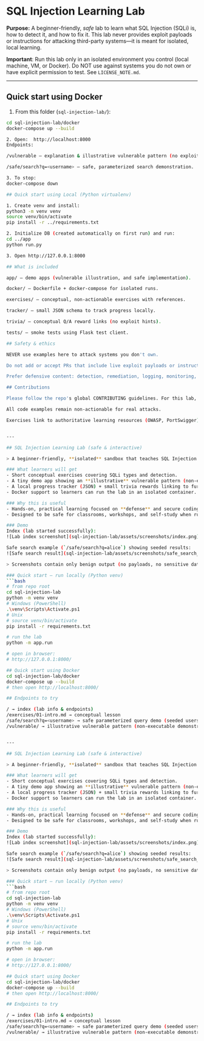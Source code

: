 # SQL Injection Learning Lab

**Purpose:** A beginner-friendly, *safe* lab to learn what SQL Injection (SQLi) is, how to detect it, and how to fix it. This lab never provides exploit payloads or instructions for attacking third-party systems—it is meant for isolated, local learning.

**Important**: Run this lab only in an isolated environment you control (local machine, VM, or Docker). Do NOT use against systems you do not own or have explicit permission to test. See `LICENSE_NOTE.md`.

---

## Quick start using Docker 

1. From this folder (`sql-injection-lab/`):
```bash
cd sql-injection-lab/docker
docker-compose up --build

2. Open:  http://localhost:8000
Endpoints:

/vulnerable — explanation & illustrative vulnerable pattern (no exploit execution).

/safe/search?q=<username> — safe, parameterized search demonstration.

3. To stop:
docker-compose down

## Quick start using Local (Python virtualenv)

1. Create venv and install:
python3 -m venv venv
source venv/bin/activate
pip install -r ../requirements.txt

2. Initialize DB (created automatically on first run) and run:
cd ../app
python run.py

3. Open http://127.0.0.1:8000

## What is included

app/ — demo apps (vulnerable illustration, and safe implementation).

docker/ — Dockerfile + docker-compose for isolated runs.

exercises/ — conceptual, non-actionable exercises with references.

tracker/ — small JSON schema to track progress locally.

trivia/ — conceptual Q/A reward links (no exploit hints).

tests/ — smoke tests using Flask test client.

## Safety & ethics

NEVER use examples here to attack systems you don't own.

Do not add or accept PRs that include live exploit payloads or instructions for attacking third-party systems.

Prefer defensive content: detection, remediation, logging, monitoring, and safe coding patterns.

## Contributions

Please follow the repo's global CONTRIBUTING guidelines. For this lab, maintainers should ensure:

All code examples remain non-actionable for real attacks.

Exercises link to authoritative learning resources (OWASP, PortSwigger).


---

## SQL Injection Learning Lab (safe & interactive)

> A beginner-friendly, **isolated** sandbox that teaches SQL Injection *concepts*, detection, and mitigation — without providing exploit payloads or instructions for attacking live systems.

### What learners will get
- Short conceptual exercises covering SQLi types and detection.
- A tiny demo app showing an **illustrative** vulnerable pattern (non-executable) and a **safe** implementation using parameterized queries.
- A local progress tracker (JSON) + small trivia rewards linking to further reading.
- Docker support so learners can run the lab in an isolated container.

### Why this is useful
- Hands-on, practical learning focused on **defense** and secure coding.
- Designed to be safe for classrooms, workshops, and self-study when run locally.

### Demo 
Index (lab started successfully):
![Lab index screenshot](sql-injection-lab/assets/screenshots/index.png)

Safe search example (`/safe/search?q=alice`) showing seeded results:
![Safe search result](sql-injection-lab/assets/screenshots/safe_search_alice.png)

> Screenshots contain only benign output (no payloads, no sensitive data).

### Quick start — run locally (Python venv)
```bash
# from repo root
cd sql-injection-lab
python -m venv venv
# Windows (PowerShell)
.\venv\Scripts\Activate.ps1
# Unix
# source venv/bin/activate
pip install -r requirements.txt

# run the lab
python -m app.run

# open in browser:
# http://127.0.0.1:8000/

## Quick start using Docker
cd sql-injection-lab/docker
docker-compose up --build
# then open http://localhost:8000/

## Endpoints to try

/ → index (lab info & endpoints)
/exercises/01-intro.md → conceptual lesson
/safe/search?q=<username> → safe parameterized query demo (seeded users: alice, bob, charlie)
/vulnerable/ → illustrative vulnerable pattern (non-executable demonstration)


---

## SQL Injection Learning Lab (safe & interactive)

> A beginner-friendly, **isolated** sandbox that teaches SQL Injection *concepts*, detection, and mitigation — without providing exploit payloads or instructions for attacking live systems.

### What learners will get
- Short conceptual exercises covering SQLi types and detection.
- A tiny demo app showing an **illustrative** vulnerable pattern (non-executable) and a **safe** implementation using parameterized queries.
- A local progress tracker (JSON) + small trivia rewards linking to further reading.
- Docker support so learners can run the lab in an isolated container.

### Why this is useful
- Hands-on, practical learning focused on **defense** and secure coding.
- Designed to be safe for classrooms, workshops, and self-study when run locally.

### Demo 
Index (lab started successfully):
![Lab index screenshot](sql-injection-lab/assets/screenshots/index.png)

Safe search example (`/safe/search?q=alice`) showing seeded results:
![Safe search result](sql-injection-lab/assets/screenshots/safe_search_alice.png)

> Screenshots contain only benign output (no payloads, no sensitive data).

### Quick start — run locally (Python venv)
```bash
# from repo root
cd sql-injection-lab
python -m venv venv
# Windows (PowerShell)
.\venv\Scripts\Activate.ps1
# Unix
# source venv/bin/activate
pip install -r requirements.txt

# run the lab
python -m app.run

# open in browser:
# http://127.0.0.1:8000/

## Quick start using Docker
cd sql-injection-lab/docker
docker-compose up --build
# then open http://localhost:8000/

## Endpoints to try

/ → index (lab info & endpoints)
/exercises/01-intro.md → conceptual lesson
/safe/search?q=<username> → safe parameterized query demo (seeded users: alice, bob, charlie)
/vulnerable/ → illustrative vulnerable pattern (non-executable demonstration)

